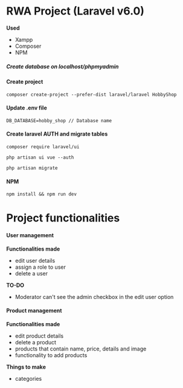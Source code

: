 # RWA Project (Laravel v6.0)

**Used**
- Xampp
- Composer
- NPM

##### Create database on localhost/phpmyadmin

#### Create project
`composer create-project --prefer-dist laravel/laravel HobbyShop`

#### Update .env file
`DB_DATABASE=hobby_shop // Database name`

#### Create laravel AUTH and migrate tables
`composer require laravel/ui`

`php artisan ui vue --auth`

`php artisan migrate`

#### NPM
`npm install && npm run dev`

# Project functionalities

#### User management
**Functionalities made**
- edit user details
- assign a role to user
- delete a user

**TO-DO**
- Moderator can't see the admin checkbox in the edit user option

#### Product management
**Functionalities made**
- edit product details
- delete a product
- products that contain name, price, details and image
- functionality to add products

**Things to make**
- categories
